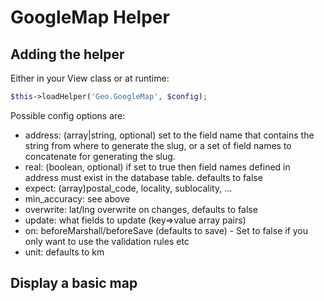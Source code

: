 # GoogleMap Helper

## Adding the helper

Either in your View class or at runtime:
```php
$this->loadHelper('Geo.GoogleMap', $config);
```

Possible config options are:
- address: (array|string, optional) set to the field name that contains the string from where to generate the slug, or a set of field names to concatenate for generating the slug.
- real: (boolean, optional) if set to true then field names defined in address must exist in the database table. defaults to false
- expect: (array)postal_code, locality, sublocality, ...
- min_accuracy: see above
- overwrite: lat/lng overwrite on changes, defaults to false
- update: what fields to update (key=>value array pairs)
- on: beforeMarshall/beforeSave (defaults to save) - Set to false if you only want to use the validation rules etc
- unit: defaults to km

## Display a basic map
